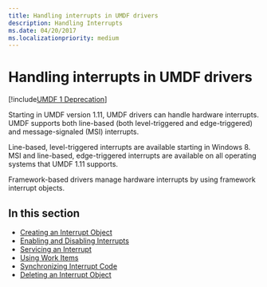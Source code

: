 ```yaml
---
title: Handling interrupts in UMDF drivers
description: Handling Interrupts
ms.date: 04/20/2017
ms.localizationpriority: medium
---
```


# Handling interrupts in UMDF drivers


[!include[UMDF 1 Deprecation](../includes/umdf-1-deprecation.md)]

Starting in UMDF version 1.11, UMDF drivers can handle hardware interrupts. UMDF supports both line-based (both level-triggered and edge-triggered) and message-signaled (MSI) interrupts.

Line-based, level-triggered interrupts are available starting in Windows 8. MSI and line-based, edge-triggered interrupts are available on all operating systems that UMDF 1.11 supports.

Framework-based drivers manage hardware interrupts by using framework interrupt objects.

## In this section


-   [Creating an Interrupt Object](creating-an-interrupt-object-umdf.md)
-   [Enabling and Disabling Interrupts](enabling-and-disabling-interrupts-umdf.md)
-   [Servicing an Interrupt](servicing-an-interrupt-umdf.md)
-   [Using Work Items](using-workitems.md)
-   [Synchronizing Interrupt Code](synchronizing-interrupt-code-umdf.md)
-   [Deleting an Interrupt Object](deleting-an-interrupt-object.md)

 

 





